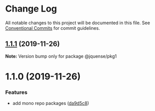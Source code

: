 # Change Log

All notable changes to this project will be documented in this file.
See [Conventional Commits](https://conventionalcommits.org) for commit guidelines.

## [1.1.1](https://github.com/jquense/test-publish-actions/compare/@jquense/pkg1@1.0.0...@jquense/pkg1@1.1.1) (2019-11-26)

**Note:** Version bump only for package @jquense/pkg1





# 1.1.0 (2019-11-26)


### Features

* add mono repo packages ([da9d5c8](https://github.com/jquense/test-publish-actions/commit/da9d5c86336d95550249f32a4efdcfc2b4e0ff7d))
